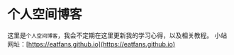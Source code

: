 # 个人空间博客
这里是`个人空间博客`，我会不定期在这里更新我的学习心得，以及相关教程。
小站网址：[https://eatfans.github.io](https://eatfans.github.io)
